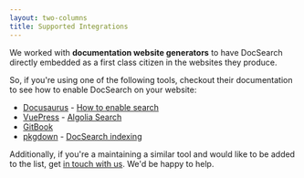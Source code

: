 ```yaml
---
layout: two-columns
title: Supported Integrations
---
```


We worked with **documentation website generators** to have DocSearch directly
embedded as a first class citizen in the websites they produce.

So, if you're using one of the following tools, checkout their documentation to
see how to enable DocSearch on your website:

- [Docusaurus][1] - [How to enable search][2]
- [VuePress][3] - [Algolia Search][4]
- [GitBook][5]
- [pkgdown][6] - [DocSearch indexing][7]

Additionally, if you're a maintaining a similar tool and would like to be added
to the list, get [in touch with us][8]. We'd be happy to help.

[1]: https://docusaurus.io/
[2]: https://docusaurus.io/docs/en/search#docsNav
[3]: https://vuepress.vuejs.org/
[4]: https://vuepress.vuejs.org/default-theme-config/#algolia-search
[5]: https://docs.gitbook.com/
[6]: http://pkgdown.r-lib.org/index.html
[7]: http://pkgdown.r-lib.org/articles/pkgdown.html#search
[8]: mailto:docsearch@algolia.com
